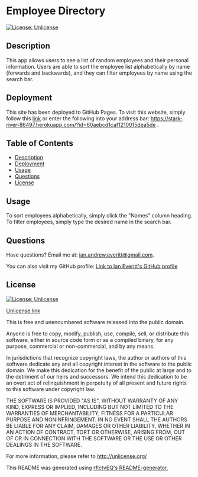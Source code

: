 # Employee Directory

[![License: Unlicense](https://img.shields.io/badge/License-Unlicense-green.svg)](https://unlicense.org/)

## Description 
This app allows users to see a list of random employees and their personal information. Users are able to sort the employee list alphabetically by name (forwards and backwards), and they can filter employees by name using the search bar. 

## Deployment
This site has been deployed to GitHub Pages. To visit this website, simply follow this [link](https://stark-river-86497.herokuapp.com/?id=60aebcd1caf1210015dea5de) or enter the following into your address bar: https://stark-river-86497.herokuapp.com/?id=60aebcd1caf1210015dea5de .

## Table of Contents 
- [Description](#description)
- [Deployment](#deployment)
- [Usage](#usage)
- [Questions](#questions)
- [License](#license)

## Usage 
To sort employees alphabetically, simply click the "Names" column heading. To filter employees, simply type the desired name in the search bar. 
  
## Questions
Have questions? Email me at: [ian.andrew.everitt@gmail.com](mailto:ian.andrew.everitt@gmail.com).

You can also visit my GitHub profile: [Link to Ian Everitt's GitHub profile](https://github.com/rflctvEQ)


## License
[![License: Unlicense](https://img.shields.io/badge/License-Unlicense-green.svg)](https://unlicense.org/)

[Unlicense link](https://unlicense.org/)

This is free and unencumbered software released into the public domain.

Anyone is free to copy, modify, publish, use, compile, sell, or
distribute this software, either in source code form or as a compiled
binary, for any purpose, commercial or non-commercial, and by any
means.

In jurisdictions that recognize copyright laws, the author or authors
of this software dedicate any and all copyright interest in the
software to the public domain. We make this dedication for the benefit
of the public at large and to the detriment of our heirs and
successors. We intend this dedication to be an overt act of
relinquishment in perpetuity of all present and future rights to this
software under copyright law.

THE SOFTWARE IS PROVIDED "AS IS", WITHOUT WARRANTY OF ANY KIND,
EXPRESS OR IMPLIED, INCLUDING BUT NOT LIMITED TO THE WARRANTIES OF
MERCHANTABILITY, FITNESS FOR A PARTICULAR PURPOSE AND NONINFRINGEMENT.
IN NO EVENT SHALL THE AUTHORS BE LIABLE FOR ANY CLAIM, DAMAGES OR
OTHER LIABILITY, WHETHER IN AN ACTION OF CONTRACT, TORT OR OTHERWISE,
ARISING FROM, OUT OF OR IN CONNECTION WITH THE SOFTWARE OR THE USE OR
OTHER DEALINGS IN THE SOFTWARE.

For more information, please refer to <http://unlicense.org/>



This README was generated using [rflctvEQ's README-generator.](https://github.com/rflctvEQ/readme-generator) 
